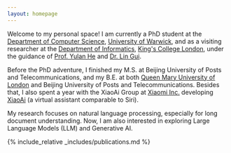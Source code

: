 ```yaml
---
layout: homepage
---
```


Welcome to my personal space! I am currently a PhD student at the [Department of Computer Science](https://warwick.ac.uk/fac/sci/dcs/), [University of Warwick](https://warwick.ac.uk/), and as a visiting researcher at the [Department of Informatics](https://www.kcl.ac.uk/informatics), [King's College London](https://www.kcl.ac.uk/), under the guidance of [Prof. Yulan He](https://sites.google.com/view/yulanhe/home) and [Dr. Lin Gui](https://sites.google.com/view/lin-gui/).

Before the PhD adventure, I finished my M.S. at Beijing University of Posts and Telecommunications, and my B.E. at both [Queen Mary University of London](https://www.qmul.ac.uk/) and Beijing University of Posts and Telecommunications. Besides that, I also spent a year with the XiaoAi Group at [Xiaomi Inc.](https://www.mi.com/global/) developing [XiaoAi](https://xiaoai.mi.com/) (a virtual assistant comparable to Siri).

My research focuses on natural language processing, especially for long document understanding. Now, I am also interested in exploring Large Language Models (LLM) and Generative AI.

{% include_relative _includes/publications.md %}

